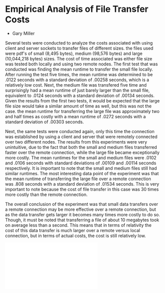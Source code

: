 # Empirical Analysis of File Transfer Costs

+ Gary Miller

Several tests were conducted to analyze the costs associated with using client and server sockets to transfer files of different sizes. the files used were pdf's of small (8,495 bytes), medium (98,576 bytes) and large (10,044,218 bytes) sizes. The cost of time associated was either file size was tested both locally and using two remote nodes. The first test that was conducted was finding the mean runtime to transfer the small file locally. After running the test five times, the mean runtime was determined to be .0122 seconds with a standard deviation of .00258 seconds, which is a relatively low cost. Next, the medium file was transfered five time and surprisingly had a mean runtime of just barely larger than the small file, equivalent to .0124 seconds with a standard deviation of .00134 seconds. Given the results from the first two tests, it would be expected that the large file size would take a similar amount of time as well, but this was not the case. the mean runtime for transferring the large file was approximately two and half times as costly with a mean runtime of .0272 seconds with a standard deviation of .00303 seconds.

Next, the same tests were conducted again, only this time the connection was established by using a client and server that were remotely connected over two different nodes. The results from this experiments were very unintuitive, due to the fact that both the small and medium files transferred faster over the remote connection, while the large file became exceptionally more costly. The mean runtimes for the small and medium files were .0102 and .0106 seconds with standard deviations of .00109 and .00114 seconds respectively. It is important to note that the small and medium files still had similar runtimes. The most interesting data point of the experiment was that the mean runtime of transferring the large file over a remote connection was .808 seconds with a standard deviation of .01534 seconds. This is very important to note because the cost of file transfer in this case was 30 times more costly than the remote connection.

The overall conclusion of the experiment was that small data transfers over a remote connection may be more effective over a remote connection, but as the data transfer gets larger it becomes many times more costly to do so. Though, it must be noted that transferring a file of about 10 megabytes took on average less than a second. This means that in terms of relativity the cost of this data transfer is much larger over a remote versus local connection, but in terms of actual costs, the cost is still relatively low.

![Figure I](/home/m/millerg2/CS441/cs441spring2016-millerg2/lab2/Documents/FigureI.pdf)
